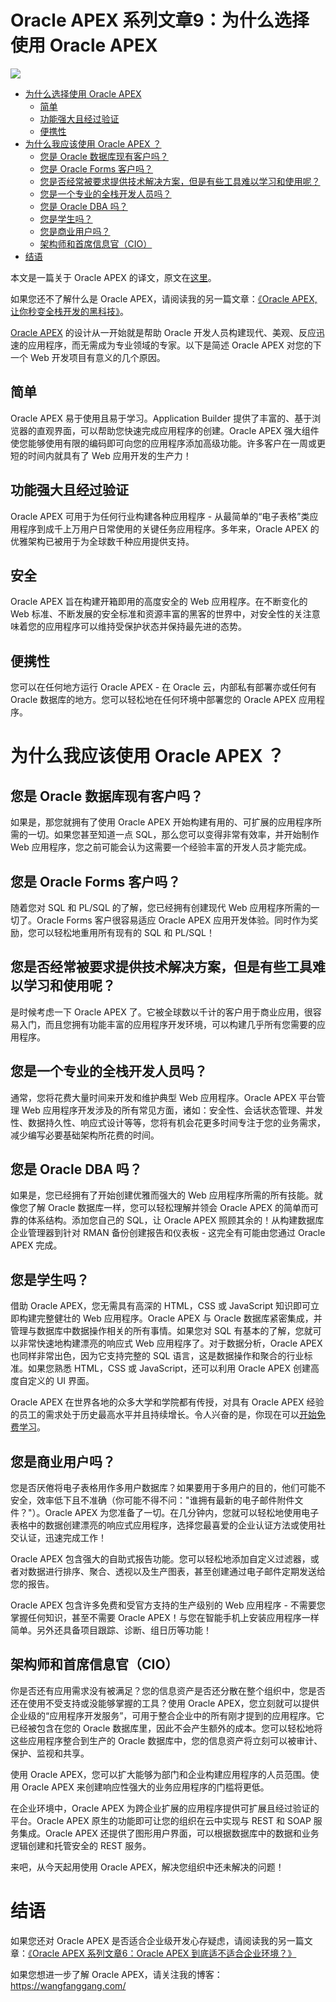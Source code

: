 # Oracle APEX 系列文章9：为什么选择使用 Oracle APEX


![](https://ws1.sinaimg.cn/large/006By2pOgy1fruiiqvzmzj30y20jckdi.jpg)

<!-- TOC depthFrom:2 insertAnchor:true -->

- [为什么选择使用 Oracle APEX](#oracle-apex-系列文章9为什么选择使用-oracle-apex)
  - [简单](#简单)
  - [功能强大且经过验证](#功能强大且经过验证)
  - [便携性](#便携性)
- [为什么我应该使用 Oracle APEX ？](#为什么我应该使用-oracle-apex-)
  - [您是 Oracle 数据库现有客户吗？](#您是-oracle-数据库现有客户吗)
  - [您是 Oracle Forms 客户吗？](#您是-oracle-forms-客户吗)
  - [您是否经常被要求提供技术解决方案，但是有些工具难以学习和使用呢？](#您是否经常被要求提供技术解决方案但是有些工具难以学习和使用呢)
  - [您是一个专业的全栈开发人员吗？](#您是一个专业的全栈开发人员吗)
  - [您是 Oracle DBA 吗？](#您是-oracle-dba-吗)
  - [您是学生吗？](#您是学生吗)
  - [您是商业用户吗？](#您是商业用户吗)
  - [架构师和首席信息官（CIO）](#架构师和首席信息官cio)
- [结语](#结语)


<!-- /TOC -->


本文是一篇关于 Oracle APEX 的译文，原文在[这里](https://apex.oracle.com/en/platform/why-oracle-apex/)。

如果您还不了解什么是 Oracle APEX，请阅读我的另一篇文章：[《Oracle APEX, 让你秒变全栈开发的黑科技》](https://wangfanggang.com/Oracle/Oracle-APEX/apex-series-1/)。

[Oracle APEX](https://apex.oracle.com/) 的设计从一开始就是帮助 Oracle 开发人员构建现代、美观、反应迅速的应用程序，而无需成为专业领域的专家。以下是简述 Oracle APEX 对您的下一个 Web 开发项目有意义的几个原因。

## 简单
Oracle APEX 易于使用且易于学习。Application Builder 提供了丰富的、基于浏览器的直观界面，可以帮助您快速完成应用程序的创建。Oracle APEX 强大组件使您能够使用有限的编码即可向您的应用程序添加高级功能。许多客户在一周或更短的时间内就具有了 Web 应用开发的生产力！

## 功能强大且经过验证
Oracle APEX 可用于为任何行业构建各种应用程序 - 从最简单的“电子表格”类应用程序到成千上万用户日常使用的关键任务应用程序。多年来，Oracle APEX 的优雅架构已被用于为全球数千种应用提供支持。

## 安全
Oracle APEX 旨在构建开箱即用的高度安全的 Web 应用程序。在不断变化的 Web 标准、不断发展的安全标准和资源丰富的黑客的世界中，对安全性的关注意味着您的应用程序可以维持受保护状态并保持最先进的态势。

## 便携性
您可以在任何地方运行 Oracle APEX - 在 Oracle 云，内部私有部署亦或任何有 Oracle 数据库的地方。您可以轻松地在任何环境中部署您的 Oracle APEX 应用程序。

# 为什么我应该使用 Oracle APEX ？
## 您是 Oracle 数据库现有客户吗？
如果是，那您就拥有了使用 Oracle APEX 开始构建有用的、可扩展的应用程序所需的一切。如果您甚至知道一点 SQL，那么您可以变得非常有效率，并开始制作 Web 应用程序，您之前可能会认为这需要一个经验丰富的开发人员才能完成。

## 您是 Oracle Forms 客户吗？
随着您对 SQL 和 PL/SQL 的了解，您已经拥有创建现代 Web 应用程序所需的一切了。Oracle Forms 客户很容易适应 Oracle APEX 应用开发体验。同时作为奖励，您可以轻松地重用所有现有的 SQL 和 PL/SQL！

## 您是否经常被要求提供技术解决方案，但是有些工具难以学习和使用呢？
是时候考虑一下 Oracle APEX 了。它被全球数以千计的客户用于商业应用，很容易入门，而且您拥有功能丰富的应用程序开发环境，可以构建几乎所有您需要的应​​用程序。

## 您是一个专业的全栈开发人员吗？
通常，您将花费大量时间来开发和维护典型 Web 应用程序。Oracle APEX 平台管理 Web 应用程序开发涉及的所有常见方面，诸如：安全性、会话状态管理、并发性、数据持久性、响应式设计等等，您将有机会花更多时间专注于您的业务需求，减少编写必要基础架构所花费的时间。

## 您是 Oracle DBA 吗？
如果是，您已经拥有了开始创建优雅而强大的 Web 应用程序所需的所有技能。就像您了解 Oracle 数据库一样，您可以轻松理解并领会 Oracle APEX 的简单而可靠的体系结构。添加您自己的 SQL，让 Oracle APEX 照顾其余的！从构建数据库企业管理器到针对 RMAN 备份创建报告和仪表板 - 这完全有可能由您通过 Oracle APEX 完成。

## 您是学生吗？
借助 Oracle APEX，您无需具有高深的 HTML，CSS 或 JavaScript 知识即可立即构建完整健壮的 Web 应用程序。Oracle APEX 与 Oracle 数据库紧密集成，并管理与数据库中数据操作相关的所有事情。如果您对 SQL 有基本的了解，您就可以非常快速地构建漂亮的响应式 Web 应用程序了。对于数据分析，Oracle APEX 也同样非常出色，因为它支持完整的 SQL 语言，这是数据操作和聚合的行业标准。如果您熟悉 HTML，CSS 或 JavaScript，还可以利用 Oracle APEX 创建高度自定义的 UI 界面。

Oracle APEX 在世界各地的众多大学和学院都有传授，对具有 Oracle APEX 经验的员工的需求处于历史最高水平并且持续增长。令人兴奋的是，你现在可以[开始免费学习](https://apex.oracle.com/en/learn/getting-started/)。

## 您是商业用户吗？
您是否厌倦将电子表格用作多用户数据库？如果要用于多用户的目的，他们可能不安全，效率低下且不准确（你可能不得不问："谁拥有最新的电子邮件附件文件？"）。Oracle APEX 为您准备了一切。在几分钟内，您就可以轻松地使用电子表格中的数据创建漂亮的响应式应用程序，选择您最喜爱的企业认证方法或使用社交认证，迅速完成工作！

Oracle APEX 包含强大的自助式报告功能。您可以轻松地添加自定义过滤器，或者对数据进行排序、聚合、透视以及生产图表，甚至创建通过电子邮件定期发送给您的报告。

Oracle APEX 包含许多免费和受官方支持的生产级别的 Web 应用程序 - 不需要您掌握任何知识，甚至不需要 Oracle APEX！与您在智能手机上安装应用程序一样简单。另外还具备项目跟踪、诊断、组日历等功能！

## 架构师和首席信息官（CIO）
你是否还有应用需求没有被满足？您的信息资产是否还分散在整个组织中，您是否还在使用不受支持或没能够掌握的工具？使用 Oracle APEX，您立刻就可以提供企业级的“应用程序开发服务”，可用于整合企业中的所有刚才提到的应用程序。它已经被包含在您的 Oracle 数据库里，因此不会产生额外的成本。您可以轻松地将这些应用程序整合到生产的 Oracle 数据库中，您的信息资产将立刻可以被审计、保护、监视和共享。

使用 Oracle APEX，您可以扩大能够为部门和企业构建应用程序的人员范围。使用 Oracle APEX 来创建响应性强大的业务应用程序的门槛将更低。

在企业环境中，Oracle APEX 为跨企业扩展的应用程序提供可扩展且经过验证的平台。Oracle APEX 原生的功能即可让您的组织在云中实现与 REST 和 SOAP 服务集成。Oracle APEX 还提供了图形用户界面，可以根据数据库中的数据和业务逻辑创建和托管安全的 REST 服务。

来吧，从今天起用使用 Oracle APEX，解决您组织中还未解决的问题！

# 结语
如果您还对 Oracle APEX 是否适合企业级开发心存疑虑，请阅读我的另一篇文章：[《Oracle APEX 系列文章6：Oracle APEX 到底适不适合企业环境？》](https://wangfanggang.com/Oracle/Oracle-APEX/apex-series-6/)

如果您想进一步了解 Oracle APEX，请关注我的博客：https://wangfanggang.com/